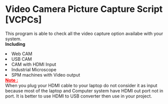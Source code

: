 # Video Camera Picture Capture Script [VCPCs]
This program is able to check all the video capture option availabe with your system. <br><b>Including</b>
<li> Web CAM</li>
<li> USB CAM </li>
<li> CAM with HDMI Input</li>
<li> Industrial Microscope</li>
<li> SPM machines with Video output</li>
<font color="Red"> <B><u> Note : </u> </b> </font><br>
When you plug your HDMI cable to your laptop do not consider it as input because most of the laptop and Computer system have HDMI out port not in port. It is better to use HDMI to USB converter then use in your project. 

